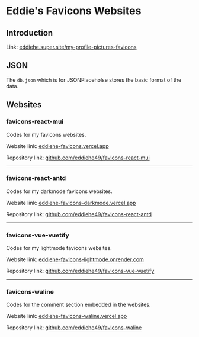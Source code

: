 # Eddie's Favicons Websites

## Introduction

Link: [eddiehe.super.site/my-profile-pictures-favicons](https://eddiehe.super.site/my-profile-pictures-favicons)

## JSON

The `db.json` which is for JSONPlaceholse stores the basic format of the data.

## Websites

### favicons-react-mui

Codes for my favicons websites.

Website link: [eddiehe-favicons.vercel.app](https://eddiehe-favicons.vercel.app)

Repository link: [github.com/eddiehe49/favicons-react-mui](https://github.com/eddiehe49/favicons-react-mui)

---

### favicons-react-antd

Codes for my darkmode favicons websites.

Website link: [eddiehe-favicons-darkmode.vercel.app](https://eddiehe-favicons-darkmode.vercel.app)

Repository link: [github.com/eddiehe49/favicons-react-antd](https://github.com/eddiehe49/favicons-react-antd)

---

### favicons-vue-vuetify

Codes for my lightmode favicons websites.

Website link: [eddiehe-favicons-lightmode.onrender.com](https://eddiehe-favicons-lightmode.onrender.com)

Repository link: [github.com/eddiehe49/favicons-vue-vuetify](https://github.com/eddiehe49/favicons-vue-vuetify)

---

### favicons-waline

Codes for the comment section embedded in the websites.

Website link: [eddiehe-favicons-waline.vercel.app](https://eddiehe-favicons-waline.vercel.app)

Repository link: [github.com/eddiehe49/favicons-waline](https://github.com/eddiehe49/favicons-waline)
